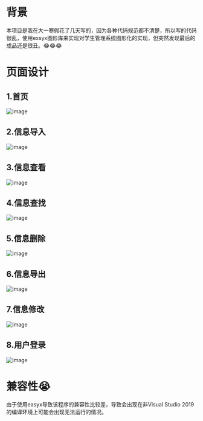 # 背景
本项目是我在大一寒假花了几天写的，因为各种代码规范都不清楚，所以写的代码很乱，使用exsyx图形库来实现对学生管理系统图形化的实现，但突然发现最后的成品还是很丑。😂😂😂
# 页面设计
## 1.首页
![image](https://user-images.githubusercontent.com/93847713/206205311-9540dc71-6888-44ec-99b2-13b25e082768.png)
## 2.信息导入
![image](https://user-images.githubusercontent.com/93847713/206205403-0a448cc4-3359-4fc3-8f9d-26b7a159ebda.png)
## 3.信息查看
![image](https://user-images.githubusercontent.com/93847713/206205478-27cda478-7571-472b-b455-e813e959a05c.png)
## 4.信息查找
![image](https://user-images.githubusercontent.com/93847713/206205553-c50b8955-6a2c-4616-839e-484442253f24.png)
## 5.信息删除
![image](https://user-images.githubusercontent.com/93847713/206205638-5ccbad6d-ea3e-46f4-bb99-9623b6720809.png)
## 6.信息导出
![image](https://user-images.githubusercontent.com/93847713/206205715-98b44f6c-c9e5-4aea-99cc-b94433a0be2f.png)
## 7.信息修改
![image](https://user-images.githubusercontent.com/93847713/206205798-76c256ff-4801-497a-abf7-696d58ccd4d0.png)
## 8.用户登录
![image](https://user-images.githubusercontent.com/93847713/206205854-9b2961f2-b044-44d8-b851-309aff1ed8d4.png)
# 兼容性😭
由于使用easyx导致该程序的兼容性比较差，导致会出现在非Visual Studio 2019的编译环境上可能会出现无法运行的情况。
